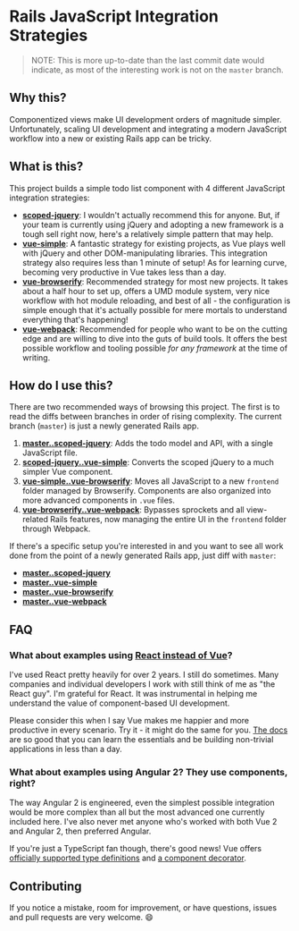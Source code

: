 # Rails JavaScript Integration Strategies

> NOTE: This is more up-to-date than the last commit date would indicate, as most of the interesting work is not on the `master` branch.

## Why this?

Componentized views make UI development orders of magnitude simpler. Unfortunately, scaling UI development and integrating a modern JavaScript workflow into a new or existing Rails app can be tricky.

## What is this?

This project builds a simple todo list component with 4 different JavaScript integration strategies:

- __[scoped-jquery](https://github.com/chrisvfritz/rails-javascript-integrations/tree/scoped-jquery)__: I wouldn't actually recommend this for anyone. But, if your team is currently using jQuery and adopting a new framework is a tough sell right now, here's a relatively simple pattern that may help.
- __[vue-simple](https://github.com/chrisvfritz/rails-javascript-integrations/tree/vue-simple)__: A fantastic strategy for existing projects, as Vue plays well with jQuery and other DOM-manipulating libraries. This integration strategy also requires less than 1 minute of setup! As for learning curve, becoming very productive in Vue takes less than a day.
- __[vue-browserify](https://github.com/chrisvfritz/rails-javascript-integrations/tree/vue-browserify)__: Recommended strategy for most new projects. It takes about a half hour to set up, offers a UMD module system, very nice workflow with hot module reloading, and best of all - the configuration is simple enough that it's actually possible for mere mortals to understand everything that's happening!
- __[vue-webpack](https://github.com/chrisvfritz/rails-javascript-integrations/tree/vue-webpack)__: Recommended for people who want to be on the cutting edge and are willing to dive into the guts of build tools. It offers the best possible workflow and tooling possible _for any framework_ at the time of writing.

## How do I use this?

There are two recommended ways of browsing this project. The first is to read the diffs between branches in order of rising complexity. The current branch (`master`) is just a newly generated Rails app.

1. __[master..scoped-jquery](https://github.com/chrisvfritz/rails-javascript-integrations/compare/master...scoped-jquery)__: Adds the todo model and API, with a single JavaScript file.
2. __[scoped-jquery..vue-simple](https://github.com/chrisvfritz/rails-javascript-integrations/compare/scoped-jquery...vue-simple)__: Converts the scoped jQuery to a much simpler Vue component.
3. __[vue-simple..vue-browserify](https://github.com/chrisvfritz/rails-javascript-integrations/compare/vue-simple...vue-browserify)__: Moves all JavaScript to a new `frontend` folder managed by Browserify. Components are also organized into more advanced components in `.vue` files.
4. __[vue-browserify..vue-webpack](https://github.com/chrisvfritz/rails-javascript-integrations/compare/vue-browserify...vue-webpack)__: Bypasses sprockets and all view-related Rails features, now managing the entire UI in the `frontend` folder through Webpack.

If there's a specific setup you're interested in and you want to see all work done from the point of a newly generated Rails app, just diff with `master`:

- __[master..scoped-jquery](https://github.com/chrisvfritz/rails-javascript-integrations/compare/master...scoped-jquery)__
- __[master..vue-simple](https://github.com/chrisvfritz/rails-javascript-integrations/compare/master...vue-simple)__
- __[master..vue-browserify](https://github.com/chrisvfritz/rails-javascript-integrations/compare/master...vue-browserify)__
- __[master..vue-webpack](https://github.com/chrisvfritz/rails-javascript-integrations/compare/master...vue-webpack)__

## FAQ

### What about examples using [React instead of Vue](https://vuejs.org/guide/comparison.html#React)?

I've used React pretty heavily for over 2 years. I still do sometimes. Many companies and individual developers I work with still think of me as "the React guy". I'm grateful for React. It was instrumental in helping me understand the value of component-based UI development.

Please consider this when I say Vue makes me happier and more productive in every scenario. Try it - it might do the same for you. [The docs](https://vuejs.org/guide/index.html) are so good that you can learn the essentials and be building non-trivial applications in less than a day.

### What about examples using Angular 2? They use components, right?

The way Angular 2 is engineered, even the simplest possible integration would be more complex than all but the most advanced one currently included here. I've also never met anyone who's worked with both Vue 2 and Angular 2, then preferred Angular.

If you're just a TypeScript fan though, there's good news! Vue offers [officially supported type definitions](https://github.com/vuejs/vue/tree/dev/types) and [a component decorator](https://github.com/vuejs/vue-class-component).

## Contributing

If you notice a mistake, room for improvement, or have questions, issues and pull requests are very welcome. :smile:
